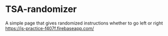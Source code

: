 # TSA-randomizer
A simple page that gives randomized instructions whether to go left or right
https://js-practice-f407f.firebaseapp.com/
